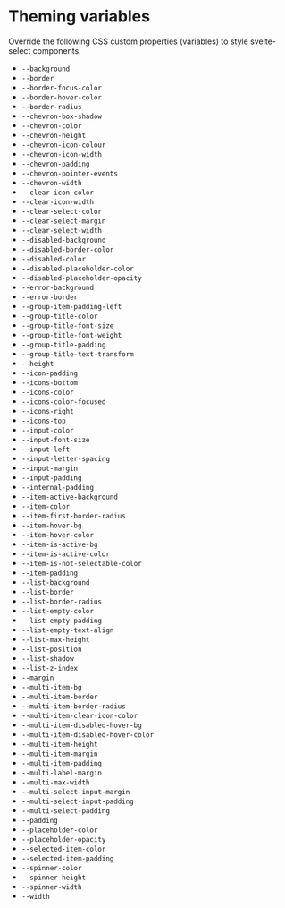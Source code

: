 # Theming variables

Override the following CSS custom properties (variables) to style svelte-select components.

<!-- List start -->
- `--background`
- `--border`
- `--border-focus-color`
- `--border-hover-color`
- `--border-radius`
- `--chevron-box-shadow`
- `--chevron-color`
- `--chevron-height`
- `--chevron-icon-colour`
- `--chevron-icon-width`
- `--chevron-padding`
- `--chevron-pointer-events`
- `--chevron-width`
- `--clear-icon-color`
- `--clear-icon-width`
- `--clear-select-color`
- `--clear-select-margin`
- `--clear-select-width`
- `--disabled-background`
- `--disabled-border-color`
- `--disabled-color`
- `--disabled-placeholder-color`
- `--disabled-placeholder-opacity`
- `--error-background`
- `--error-border`
- `--group-item-padding-left`
- `--group-title-color`
- `--group-title-font-size`
- `--group-title-font-weight`
- `--group-title-padding`
- `--group-title-text-transform`
- `--height`
- `--icon-padding`
- `--icons-bottom`
- `--icons-color`
- `--icons-color-focused`
- `--icons-right`
- `--icons-top`
- `--input-color`
- `--input-font-size`
- `--input-left`
- `--input-letter-spacing`
- `--input-margin`
- `--input-padding`
- `--internal-padding`
- `--item-active-background`
- `--item-color`
- `--item-first-border-radius`
- `--item-hover-bg`
- `--item-hover-color`
- `--item-is-active-bg`
- `--item-is-active-color`
- `--item-is-not-selectable-color`
- `--item-padding`
- `--list-background`
- `--list-border`
- `--list-border-radius`
- `--list-empty-color`
- `--list-empty-padding`
- `--list-empty-text-align`
- `--list-max-height`
- `--list-position`
- `--list-shadow`
- `--list-z-index`
- `--margin`
- `--multi-item-bg`
- `--multi-item-border`
- `--multi-item-border-radius`
- `--multi-item-clear-icon-color`
- `--multi-item-disabled-hover-bg`
- `--multi-item-disabled-hover-color`
- `--multi-item-height`
- `--multi-item-margin`
- `--multi-item-padding`
- `--multi-label-margin`
- `--multi-max-width`
- `--multi-select-input-margin`
- `--multi-select-input-padding`
- `--multi-select-padding`
- `--padding`
- `--placeholder-color`
- `--placeholder-opacity`
- `--selected-item-color`
- `--selected-item-padding`
- `--spinner-color`
- `--spinner-height`
- `--spinner-width`
- `--width`
<!-- List end -->
